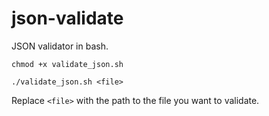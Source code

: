 # json-validate
JSON validator in bash.

```
chmod +x validate_json.sh

./validate_json.sh <file>
```
Replace `<file>` with the path to the file you want to validate.
